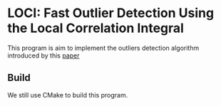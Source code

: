 # LOCI: Fast Outlier Detection Using the Local Correlation Integral

This program is aim to implement the outliers detection algorithm introduced by this [paper](https://cn.bing.com/academic/profile?id=d2d342a00b53fb518047f0d34c7d5ebc&encoded=0&v=paper_preview&mkt=zh-cn)

## Build

We still use CMake to build this program.